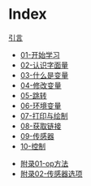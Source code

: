 Index
===

[引言](../README.md)

- [01-开始学习](./01-start.md)
- [02-认识字面量](./02-learn-literal.md)
- [03-什么是变量](./03-what-is-variable.md)
- [04-修改变量](./04-change-variable.md)
- [05-跳转](./05-jump.md)
- [06-环境变量](./06-env-vars.md)
- [07-打印与绘制](./07-print-and-draw.md)
- [08-获取链接](./08-getlink.md)
- [09-传感器](./09-sensor.md)
- [10-控制](./10-control.md)

* [附录01-op方法](./appendix-01-op-method.md)
* [附录02-传感器选项](./appendix-02-sensor-options.md)
